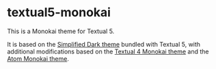 textual5-monokai
================
This is a Monokai theme for Textual 5.

It is based on the [Simplified Dark theme](https://github.com/Codeux-Software/Textual/tree/master/Resources/Styles/Styles/Simplified%20Dark) bundled with Textual 5, with additional modifications based on the [Textual 4 Monokai theme](https://github.com/bettin/textual-monokai) and the [Atom Monokai theme](https://github.com/kevinsawicki/monokai).
